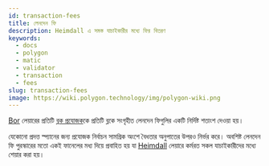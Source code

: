 ```yaml
---
id: transaction-fees
title: লেনদেন ফি
description: Heimdall এ সমস্ত যাচাইকারীর মধ্যে ফির বিতরণ
keywords:
  - docs
  - polygon
  - matic
  - validator
  - transaction
  - fees
slug: transaction-fees
image: https://wiki.polygon.technology/img/polygon-wiki.png
---
```


[Bor](/docs/maintain/glossary.md#bor) লেয়ারের প্রতিটি [ব্লক প্রযোজক](/docs/maintain/glossary.md#block-producer)কে প্রতিটি ব্লকে সংগৃহীত লেনদেন ফিগুলির একটি নির্দিষ্ট শতাংশ দেওয়া হয়।

যেকোনো প্রদত্ত স্প্যানের জন্য প্রযোজক নির্বাচন সামগ্রিক অংশে বৈধতার অনুপাতের উপরও নির্ভর করে। অবশিষ্ট লেনদেন ফি পুরস্কারের মতো একই ফানেলের মধ্য দিয়ে প্রবাহিত হয় যা [Heimdall](/docs/maintain/glossary.md#heimdall) লেয়ারে কর্মরত সকল যাচাইকারীদের মধ্যে শেয়ার করা হয়।

